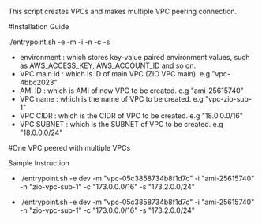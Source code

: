 
This script creates VPCs and makes multiple VPC peering connection.



#Installation Guide


 ./entrypoint.sh -e <environment> -m <VPC main id> -i <AMI ID> -n <VPC name> -c <VPC CIDR> -s <VPC SUBNET>

   -   environment : which stores key-value paired environment values, such as AWS_ACCESS_KEY, AWS_ACCOUNT_ID and so on.
   -   VPC main id : which is ID of main VPC (ZIO VPC main). e.g "vpc-4bbc2023"
   -   AMI ID      : which is AMI of new VPC to be created. e.g "ami-25615740"
   -   VPC name    : which is the name of VPC to be created. e.g "vpc-zio-sub-1"
   -   VPC CIDR    : which is the CIDR of VPC to be created. e.g "18.0.0.0/16"
   -   VPC SUBNET  : which is the SUBNET of VPC to be created. e.g "18.0.0.0/24"


#One VPC peered with multiple VPCs

 Sample Instruction
 
 - ./entrypoint.sh -e dev -m "vpc-05c3858734b8f1d7c" -i "ami-25615740" -n "zio-vpc-sub-1" -c "173.0.0.0/16" -s "173.2.0.0/24"

 - ./entrypoint.sh -e dev -m "vpc-05c3858734b8f1d7c" -i "ami-25615740" -n "zio-vpc-sub-1" -c "173.0.0.0/16" -s "173.2.0.0/24"